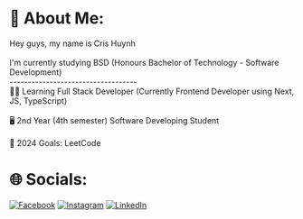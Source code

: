 # 💫 About Me:
Hey guys, my name is Cris Huynh<br><br>I'm currently studying BSD (Honours Bachelor of Technology - Software Development)<br>-----------------------------------<br>👨‍💻 Learning Full Stack Developer (Currently Frontend Developer using Next, JS, TypeScript)<br><br>🖥️ 2nd Year (4th semester) Software Developing Student<br><br>🥅 2024 Goals: LeetCode


# 🌐 Socials:
[![Facebook](https://img.shields.io/badge/Facebook-%231877F2.svg?logo=Facebook&logoColor=white)](https://facebook.com/https://www.facebook.com/khang.huynh.2307) [![Instagram](https://img.shields.io/badge/Instagram-%23E4405F.svg?logo=Instagram&logoColor=white)](https://instagram.com/https://www.instagram.com/cr_khangh/) [![LinkedIn](https://img.shields.io/badge/LinkedIn-%230077B5.svg?logo=linkedin&logoColor=white)](hlinkedin.com/in/cris-huynh-2a52b5274) 
